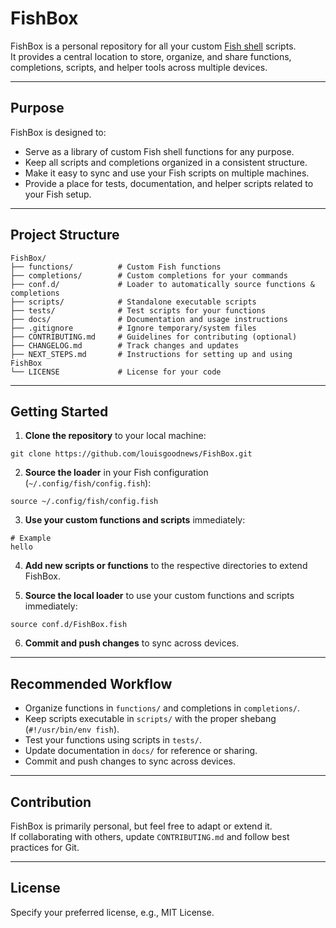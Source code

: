 # FishBox

FishBox is a personal repository for all your custom [Fish shell](https://fishshell.com/) scripts.  
It provides a central location to store, organize, and share functions, completions, scripts, and helper tools across multiple devices.

---

## Purpose

FishBox is designed to:

- Serve as a library of custom Fish shell functions for any purpose.
- Keep all scripts and completions organized in a consistent structure.
- Make it easy to sync and use your Fish scripts on multiple machines.
- Provide a place for tests, documentation, and helper scripts related to your Fish setup.

---

## Project Structure

```
FishBox/
├── functions/          # Custom Fish functions
├── completions/        # Custom completions for your commands
├── conf.d/             # Loader to automatically source functions & completions
├── scripts/            # Standalone executable scripts
├── tests/              # Test scripts for your functions
├── docs/               # Documentation and usage instructions
├── .gitignore          # Ignore temporary/system files
├── CONTRIBUTING.md     # Guidelines for contributing (optional)
├── CHANGELOG.md        # Track changes and updates
├── NEXT_STEPS.md       # Instructions for setting up and using FishBox
└── LICENSE             # License for your code
```

---

## Getting Started

1. **Clone the repository** to your local machine:

```fish
git clone https://github.com/louisgoodnews/FishBox.git
```

2. **Source the loader** in your Fish configuration (`~/.config/fish/config.fish`):

```fish
source ~/.config/fish/config.fish
```

3. **Use your custom functions and scripts** immediately:

```fish
# Example
hello
```

4. **Add new scripts or functions** to the respective directories to extend FishBox.

5. **Source the local loader** to use your custom functions and scripts immediately:

```fish
source conf.d/FishBox.fish
```

6. **Commit and push changes** to sync across devices.

---

## Recommended Workflow

- Organize functions in `functions/` and completions in `completions/`.
- Keep scripts executable in `scripts/` with the proper shebang (`#!/usr/bin/env fish`).
- Test your functions using scripts in `tests/`.
- Update documentation in `docs/` for reference or sharing.
- Commit and push changes to sync across devices.

---

## Contribution

FishBox is primarily personal, but feel free to adapt or extend it.  
If collaborating with others, update `CONTRIBUTING.md` and follow best practices for Git.

---

## License

Specify your preferred license, e.g., MIT License.
